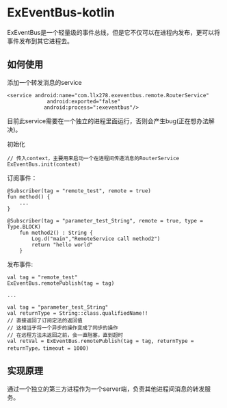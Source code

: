 # ExEventBus-kotlin  

ExEventBus是一个轻量级的事件总线，但是它不仅可以在进程内发布，更可以将事件发布到其它进程去。  

## 如何使用

添加一个转发消息的service
```
<service android:name="com.llx278.exeventbus.remote.RouterService"
  			 android:exported="false"
            android:process=":exeventbus"/>
```
目前此service需要在一个独立的进程里面运行，否则会产生bug(正在想办法解决)。

初始化
```
// 传入context，主要用来启动一个在进程间传递消息的RouterService
ExEventBus.init(context)
```

订阅事件：  
```
@Subscriber(tag = "remote_test", remote = true)
fun method() {
	...
}

@Subscriber(tag = "parameter_test_String", remote = true, type = Type.BLOCK)
    fun method2() : String {
        Log.d("main","RemoteService call method2")
        return "hello world"
    }
```

发布事件:  
```
val tag = "remote_test"
ExEventBus.remotePublish(tag = tag)

...

val tag = "parameter_test_String"
val returnType = String::class.qualifiedName!!
// 直接返回了订阅定法的返回值
// 这相当于将一个异步的操作变成了同步的操作
// 在远程方法未返回之前，会一直阻塞，直到超时
val retVal = ExEventBus.remotePublish(tag = tag, returnType = returnType，timeout = 1000)

```

## 实现原理
通过一个独立的第三方进程作为一个server端，负责其他进程间消息的转发服务。
